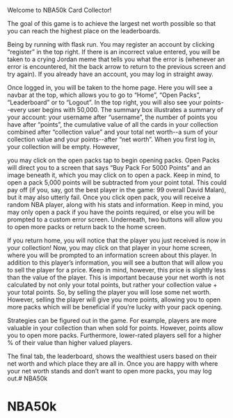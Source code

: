 Welcome to NBA50k Card Collector!

The goal of this game is to achieve the largest net worth possible so that you can reach the highest place on the leaderboards.

Being by running with flask run. You may register an account by clicking “register” in the top right. If there is an incorrect value entered, you will be
taken to a crying Jordan meme that tells you what the error is (whenever an error is encountered, hit the back arrow to return to
the previous screen and try again). If you already have an account, you may log in straight away.

Once logged in, you will be taken to the home page. Here you will see a navbar at the top, which allows you to go to “Home”,
“Open Packs”, “Leaderboard” or to “Logout”. In the top right, you will also see your points--every user begins with 50,000.
The summary box illustrates a summary of your account: your username after “username”, the number of points you have after “points”,
the cumulative value of all the cards in your collection combined after “collection value” and your total net worth--a sum
of your collection value and your points--after “net worth”. When you first log in, your collection will be empty. However,

you may click on the open packs tap to begin opening packs.
Open Packs will direct you to a screen that says “Buy Pack For 5000 Points” and an image beneath it, which you may click on
to open a pack. Keep in mind, to open a pack 5,000 points will be subtracted from your point total. This could pay off (if
you, say, got the best player in the game: 99 overall David Malan), but it may also utterly fail. Once you click open pack,
you will receive a random NBA player, along with his stats and information. Keep in mind, you may only open a pack if you
have the points required, or else you will be prompted to a custom error screen. Underneath, two buttons will allow you to
open more packs or return back to the home screen.

If you return home, you will notice that the player you just received is now in your collection! Now, you may click on that
player in your home screen, where you will be prompted to an information screen about this player. In addition to this player’s
information, you will see a button that will allow you to sell the player for a price. Keep in mind, however, this price is
slightly less than the value of the player. This is important because your net worth is not calculated by not only your
total points, but rather your collection value + your total points. So, by selling the player you will lose some net worth.
However, selling the player will give you more points, allowing you to open more packs which will be beneficial if you’re
lucky with your pack opening.

Strategies can be figured out in the game. For example, players are more valuable in your collection than when sold for points.
However, points allow you to open more packs. Furthermore, lower-rated players sell for a higher % of their value than higher
valued players.

The final tab, the leaderboard, shows the wealthiest users based on their net worth and which place they are all in.
Once you are happy with where your net worth stands and don’t want to open more packs, you may log out.# NBA50k
# NBA50k
